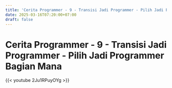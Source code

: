 ```yaml
---
title: 'Cerita Programmer - 9 - Transisi Jadi Programmer - Pilih Jadi Programmer Bagian Mana'
date: 2025-03-16T07:20:00+07:00
draft: false
---
```


# Cerita Programmer - 9 - Transisi Jadi Programmer - Pilih Jadi Programmer Bagian Mana

{{< youtube 2Ju1RPuyOYg >}}
